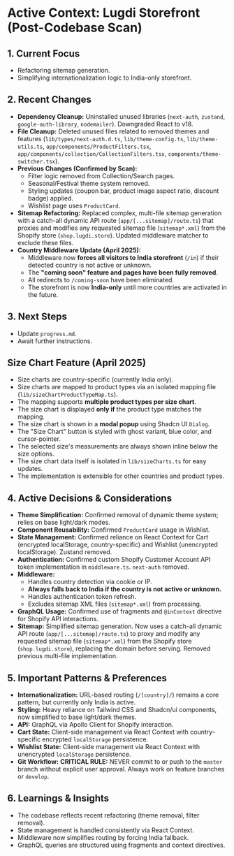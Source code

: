 # Active Context: Lugdi Storefront (Post-Codebase Scan)

## 1. Current Focus

- Refactoring sitemap generation.
- Simplifying internationalization logic to India-only storefront.

## 2. Recent Changes

- **Dependency Cleanup:** Uninstalled unused libraries (`next-auth`, `zustand`, `google-auth-library`, `nodemailer`). Downgraded React to v18.
- **File Cleanup:** Deleted unused files related to removed themes and features (`lib/types/next-auth.d.ts`, `lib/theme-config.ts`, `lib/theme-utils.ts`, `app/components/ProductFilters.tsx`, `app/components/collection/CollectionFilters.tsx`, `components/theme-switcher.tsx`).
- **Previous Changes (Confirmed by Scan):**
  - Filter logic removed from Collection/Search pages.
  - Seasonal/Festival theme system removed.
  - Styling updates (coupon bar, product image aspect ratio, discount badge) applied.
  - Wishlist page uses `ProductCard`.
- **Sitemap Refactoring:** Replaced complex, multi-file sitemap generation with a catch-all dynamic API route (`app/[...sitemap]/route.ts`) that proxies and modifies any requested sitemap file (`sitemap*.xml`) from the Shopify store (`shop.lugdi.store`). Updated middleware matcher to exclude these files.
- **Country Middleware Update (April 2025):**
  - Middleware now **forces all visitors to India storefront** (`/in`) if their detected country is not active or unknown.
  - The **"coming soon" feature and pages have been fully removed**.
  - All redirects to `/coming-soon` have been eliminated.
  - The storefront is now **India-only** until more countries are activated in the future.

## 3. Next Steps

- Update `progress.md`.
- Await further instructions.

## Size Chart Feature (April 2025)

- Size charts are country-specific (currently India only).
- Size charts are mapped to product types via an isolated mapping file (`lib/sizeChartProductTypeMap.ts`).
- The mapping supports **multiple product types per size chart**.
- The size chart is displayed **only if** the product type matches the mapping.
- The size chart is shown in a **modal popup** using Shadcn UI `Dialog`.
- The "Size Chart" button is styled with ghost variant, blue color, and cursor-pointer.
- The selected size's measurements are always shown inline below the size options.
- The size chart data itself is isolated in `lib/sizeCharts.ts` for easy updates.
- The implementation is extensible for other countries and product types.

## 4. Active Decisions & Considerations

- **Theme Simplification:** Confirmed removal of dynamic theme system; relies on base light/dark modes.
- **Component Reusability:** Confirmed `ProductCard` usage in Wishlist.
- **State Management:** Confirmed reliance on React Context for Cart (encrypted localStorage, country-specific) and Wishlist (unencrypted localStorage). Zustand removed.
- **Authentication:** Confirmed custom Shopify Customer Account API token implementation in `middleware.ts`. `next-auth` removed.
- **Middleware:** 
  - Handles country detection via cookie or IP.
  - **Always falls back to India if the country is not active or unknown.**
  - Handles authentication token refresh.
  - Excludes sitemap XML files (`sitemap*.xml`) from processing.
- **GraphQL Usage:** Confirmed use of fragments and `@inContext` directive for Shopify API interactions.
- **Sitemap:** Simplified sitemap generation. Now uses a catch-all dynamic API route (`app/[...sitemap]/route.ts`) to proxy and modify any requested sitemap file (`sitemap*.xml`) from the Shopify store (`shop.lugdi.store`), replacing the domain before serving. Removed previous multi-file implementation.

## 5. Important Patterns & Preferences

- **Internationalization:** URL-based routing (`/[country]/`) remains a core pattern, but currently only India is active.
- **Styling:** Heavy reliance on Tailwind CSS and Shadcn/ui components, now simplified to base light/dark themes.
- **API:** GraphQL via Apollo Client for Shopify interaction.
- **Cart State:** Client-side management via React Context with country-specific encrypted `localStorage` persistence.
- **Wishlist State:** Client-side management via React Context with unencrypted `localStorage` persistence.
- **Git Workflow:** **CRITICAL RULE:** NEVER commit to or push to the `master` branch without explicit user approval. Always work on feature branches or `develop`.

## 6. Learnings & Insights

- The codebase reflects recent refactoring (theme removal, filter removal).
- State management is handled consistently via React Context.
- Middleware now simplifies routing by forcing India fallback.
- GraphQL queries are structured using fragments and context directives.
